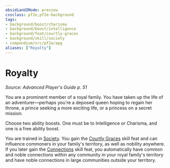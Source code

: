 ```yaml
---
obsidianUIMode: preview
cssclass: pf2e,pf2e-background
tags:
- background/boost/charisma
- background/boost/intelligence
- background/feat/courtly-graces
- background/skill/society
- compendium/src/pf2e/apg
aliases: ["Royalty"]
---
```

# Royalty
*Source: Advanced Player's Guide p. 51*  

You are a prominent member of a royal family. You have taken up the life of an adventurer—perhaps you're a deposed queen hoping to regain her throne, a prince seeking a more exciting life, or a princess on a secret mission.

Choose two ability boosts. One must be to Intelligence or Charisma, and one is a free ability boost.

You are trained in [Society](/compendium/skills.md#Society). You gain the [Courtly Graces](/compendium/feats/courtly-graces.md) skill feat and can influence commoners in your family's territory, as well as nobility anywhere. If you later gain the [Connections](/compendium/feats/connections.md) skill feat, you automatically have common and noble connections within any community in your royal family's territory and have noble connections in large communities outside your territory.
